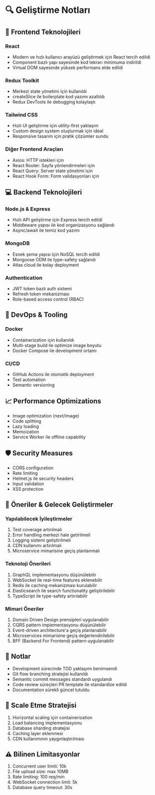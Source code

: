 # 🔍 Geliştirme Notları

## 🎨 Frontend Teknolojileri

### React
- Modern ve hızlı kullanıcı arayüzü geliştirmek için React tercih edildi
- Component bazlı yapı sayesinde kod tekrarı minimuma indirildi
- Virtual DOM sayesinde yüksek performans elde edildi

### Redux Toolkit
- Merkezi state yönetimi için kullanıldı
- createSlice ile boilerplate kod yazımı azaltıldı
- Redux DevTools ile debugging kolaylaştı

### Tailwind CSS
- Hızlı UI geliştirme için utility-first yaklaşım
- Custom design system oluşturmak için ideal
- Responsive tasarım için pratik çözümler sundu

### Diğer Frontend Araçları
- Axios: HTTP istekleri için
- React Router: Sayfa yönlendirmeleri için
- React Query: Server state yönetimi için
- React Hook Form: Form validasyonları için

## 💻 Backend Teknolojileri

### Node.js & Express
- Hızlı API geliştirme için Express tercih edildi
- Middleware yapısı ile kod organizasyonu sağlandı
- Async/await ile temiz kod yazımı

### MongoDB
- Esnek şema yapısı için NoSQL tercih edildi
- Mongoose ODM ile type-safety sağlandı
- Atlas cloud ile kolay deployment

### Authentication
- JWT token bazlı auth sistemi
- Refresh token mekanizması
- Role-based access control (RBAC)

## 🔧 DevOps & Tooling

### Docker
- Containerization için kullanıldı
- Multi-stage build ile optimize image boyutu
- Docker Compose ile development ortamı

### CI/CD
- GitHub Actions ile otomatik deployment
- Test automation
- Semantic versioning

## 📈 Performance Optimizations
- Image optimization (next/image)
- Code splitting
- Lazy loading
- Memoization
- Service Worker ile offline capability

## 🛡️ Security Measures
- CORS configuration
- Rate limiting
- Helmet.js ile security headers
- Input validation
- XSS protection

## 🎯 Öneriler & Gelecek Geliştirmeler

### Yapılabilecek İyileştirmeler
1. Test coverage artırılmalı
2. Error handling merkezi hale getirilmeli
3. Logging sistemi geliştirilmeli
4. CDN kullanımı artırılmalı
5. Microservice mimarisine geçiş planlanmalı

### Teknoloji Önerileri
1. GraphQL implementasyonu düşünülebilir
2. WebSocket ile real-time features eklenebilir
3. Redis ile caching mekanizması kurulabilir
4. Elasticsearch ile search functionality geliştirilebilir
5. TypeScript ile type-safety artırılabilir

### Mimari Öneriler
1. Domain Driven Design prensipleri uygulanabilir
2. CQRS pattern implementasyonu düşünülebilir
3. Event-driven architecture'a geçiş planlanabilir
4. Microservices mimarisine geçiş değerlendirilebilir
5. BFF (Backend For Frontend) pattern uygulanabilir

## 📝 Notlar
- Development sürecinde TDD yaklaşımı benimsendi
- Git flow branching stratejisi kullanıldı
- Semantic commit messages standardı uygulandı
- Code review süreçleri PR template ile standardize edildi
- Documentation sürekli güncel tutuldu

## 🚀 Scale Etme Stratejisi
1. Horizontal scaling için containerization
2. Load balancing implementasyonu
3. Database sharding stratejisi
4. Caching layer eklenmesi
5. CDN kullanımının yaygınlaştırılması

## ⚠️ Bilinen Limitasyonlar
1. Concurrent user limiti: 10k
2. File upload size: max 10MB
3. Rate limiting: 100 req/min
4. WebSocket connection limit: 5k
5. Database query timeout: 30s 